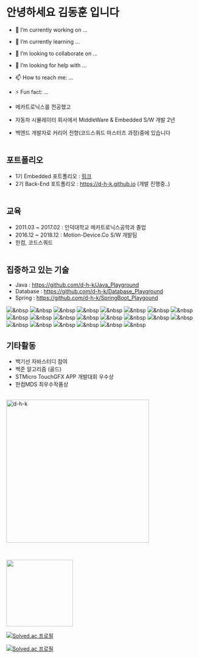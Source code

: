 # 안녕하세요 김동훈 입니다
- 🔭 I’m currently working on ...
- 🌱 I’m currently learning ...
- 👯 I’m looking to collaborate on ...
- 🤔 I’m looking for help with ...
- 📫 How to reach me: ...
- ⚡ Fun fact: ...

- 메카트로닉스를 전공했고
- 자동차 시뮬레이터 회사에서 MiddleWare & Embedded S/W 개발 2년
- 백엔드 개발자로 커리어 전향(코드스쿼드 마스터즈 과정)중에 있습니다
<br><br>
## 포트폴리오
- 1기 Embedded 포트폴리오 : [링크](https://drive.google.com/file/d/1yWhjpOxE_PQiotUmvXz2FPlcVaDWf8AC/view?usp=sharing)
- 2기 Back-End 포트폴리오 : https://d-h-k.github.io (개발 진행중..)
<br><br>
## 교육
- 2011.03 ~ 2017.02 : 인덕대학교 메카트로닉스공학과 졸업
- 2016.12 ~ 2018.12 : Motion-Device.Co S/W 개발팀
- 한컴, 코드스쿼드
<br><br>
## 집중하고 있는 기술
- Java : https://github.com/d-h-k/Java_Playground
- Database : https://github.com/d-h-k/Database_Playground
- Spring : https://github.com/d-h-k/SpringBoot_Playgound

<img src="https://img.shields.io/badge/Java-007396?style=flat-square&logo=Java&logoColor=white"/></a>&nbsp
  <img src="https://img.shields.io/badge/eclipse-2C2255?style=flat-square&logo=eclipse&logoColor=white"/></a>&nbsp
  <img src="https://img.shields.io/badge/Vaadin-00B4F0?style=flat-square&logo=Vaadin&logoColor=white"/></a>&nbsp
  <img src="https://img.shields.io/badge/Swagger-85EA2D?style=flat-square&logo=Swagger&logoColor=white"/></a>&nbsp
  <img src="https://img.shields.io/badge/Spring-6DB33F?style=flat-square&logo=Spring&logoColor=white"/></a>&nbsp
  <img src="https://img.shields.io/badge/SonarQube-4E9BCD?style=flat-square&logo=SonarQube&logoColor=white"/></a>&nbsp
  <img src="https://img.shields.io/badge/Android-3DDC84?style=flat-square&logo=Android&logoColor=white"/></a>&nbsp
  <img src="https://img.shields.io/badge/Oracle-F80000?style=flat-square&logo=Oracle&logoColor=white"/></a>&nbsp
  <img src="https://img.shields.io/badge/MariaDB-003545?style=flat-square&logo=MariaDB&logoColor=white"/></a>&nbsp
  <img src="https://img.shields.io/badge/Linux-FCC624?style=flat-square&logo=Linux&logoColor=white"/></a>&nbsp
  <img src="https://img.shields.io/badge/C++-00599C?style=flat-square&logo=C%2B%2B&logoColor=white"/></a>&nbsp
  <img src="https://img.shields.io/badge/Python-3766AB?style=flat-square&logo=Python&logoColor=white"/></a>&nbsp
  <img src="https://img.shields.io/badge/TensorFlow-FF6F00?style=flat-square&logo=TensorFlow&logoColor=white"/></a>&nbsp
  <img src="https://img.shields.io/badge/C-A8B9CC?style=flat-square&logo=C&logoColor=white"/></a>&nbsp
  <img src="https://img.shields.io/badge/NVIDIA-76B900?style=flat-square&logo=NVIDIA&logoColor=white"/></a>&nbsp
  <img src="https://img.shields.io/badge/OpenCv-5C3EE8?style=flat-square&logo=OpenCv&logoColor=white"/></a>&nbsp
  <img src="https://img.shields.io/badge/GNU_Bash-4EAA25?style=flat-square&logo=GNU-Bash&logoColor=white"/></a>&nbsp
  <img src="https://img.shields.io/badge/Vim-019733?style=flat-square&logo=Vim&logoColor=white"/></a>&nbsp
  <img src="https://img.shields.io/badge/ROS-22314E?style=flat-square&logo=ROS&logoColor=white"/></a>&nbsp
  <img src="https://img.shields.io/badge/Docker-2496ED?style=flat-square&logo=Docker&logoColor=white"/></a>&nbsp
  <img src="https://img.shields.io/badge/Visual_Studio_Code-007ACC?style=flat-square&logo=visual-studio-code&logoColor=white"/></a>&nbsp
  <img src="https://img.shields.io/badge/STMicroelectronics-03234B?style=flat-square&logo=STMicroelectronics&logoColor=white"/></a>&nbsp 

## 기타활동
- 백기선 자바스터디 참여
- 백준 알고리즘 (골드)
- STMicro TouchGFX APP 개발대회 우수상
- 한컴MDS 최우수작품상
<br><br>
<!---- 1th Ebd 포트폴리오 : (비공개) --->
<p align="left"><img align="center" width="375" src="https://github-readme-stats.vercel.app/api?username=d-h-k&show_icons=true" alt="d-h-k" />
<br><p/>  
  
  &nbsp;
&nbsp;
<p align="left"><img align="center" height="175" src="https://github-readme-stats.vercel.app/api/top-langs/?username=d-h-k&layout=compact" /><br><p/>

<!--- [링크](https://drive.google.com/file/d/1yWhjpOxE_PQiotUmvXz2FPlcVaDWf8AC/view?usp=sharing) --->

[![Solved.ac
프로필](http://mazassumnida.wtf/api/mini/generate_badge?boj=kdog1503)](https://github.com/mazassumnida/mazassumnida)


[![Solved.ac
프로필](http://mazassumnida.wtf/api/v2/generate_badge?boj=kdog1503)](https://solved.ac/kdog1503)


<!---
df

[![Solved.ac
프로필](http://mazassumnida.wtf/api/generate_badge?boj=kdog1503)](https://solved.ac/kdog1503)


<br><br>

<p align="center"><img align="center" height="15" src="http://mazassumnida.wtf/api/mini/generate_badge?boj=kdog1503&show_icons=true" alt="d-h-k" /><p/>
<p align="center"><img align="center" height="15" src="http://mazassumnida.wtf/api/mini/generate_badge?boj=kdog1503&show_icons=true" alt="d-h-k" /><p/>

<p align="left"><img align="center" width="350" src="http://mazassumnida.wtf/api/generate_badge?boj=kdog1503" />&nbsp;
&nbsp;<p/>

<p align="left"><img align="center" width="350" src="http://mazassumnida.wtf/api/generate_badge?boj=kdog1503" />&nbsp;
&nbsp;<p/>

<p align="center"><img align="center" height="15" src="http://@@@" alt="d-h-k" /><p/>



[![Solved.ac
프로필](http://mazassumnida.wtf/api/v2/generate_badge?boj=kdog1503)](https://solved.ac/kdog1503)
--->
